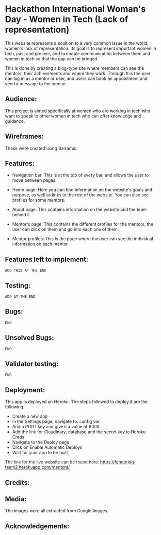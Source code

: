 # Hackathon International Woman's Day - Women in Tech (Lack of representation)

This website represents a soultion to a very common issue in the world, women's lack of representation. Its goal is to represent important women in tech, past and present, and to enable communication between them and women in tech so that the gap can be bridged.

This is done by creating a blog-type site where members can see the mentors, their achievements and where they work. Through this the user can log in as a mentor or user, and users can book an appointment and send a message to the mentor. 

## Audience:

This project is aimed specifically at women who are working in tech who want to speak to other women in tech who can offer knowledge and guidance.

## Wireframes:

These were created using Balsamiq:


## Features:

- Navigation bar: This is at the top of every bar, and allows the user to move between pages.

- Home page: Here you can find information on the website's goals and purpose, as well as links to the rest of the website. You can also see profiles for some mentors. 

- About page: This contains information on the website and the team behind it.

- Mentor's page: This contains the different profiles for the mentors, the user can click on them and go into each one of them.

- Mentor profiles: This is the page where the user can see the individual information on each mentor.


## Features left to implement:

    ADD THIS AT THE END

## Testing:

    ADD AT THE END

## Bugs:

    END

## Unsolved Bugs:

    END
## Validator testing:

    END

## Deployment:

This app is deployed on Heroku. The steps followed to deploy it are the following:
- Create a new app
- In the Settings page, navigate to: config var
- Add a PORT key and give it a value of 8000
- Add the link for Cloudinary, database and the secret key to Heroku Creds
- Navigate to the Deploy page
- Click on Enable Automatic Deploys
- Wait for your app to be built


The link for the live website can be found here: https://femtoring-team2.herokuapp.com/mentors/

## Credits:

## Media:

The images were all extracted from Google Images.

## Acknowledgements:
